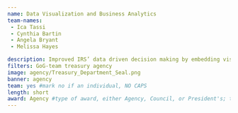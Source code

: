 ```yaml
---
name: Data Visualization and Business Analytics 
team-names: 
 - Ica Tassi
 - Cynthia Bartin
 - Angela Bryant
 - Melissa Hayes

description: Improved IRS’ data driven decision making by embedding visual data modeling into human resource re-engineering, predictive workload selection, and forensic issue corrective action. Their work saves time and allows analysts to focus on resolving taxpayer issues.
filters: GoG-team treasury agency
image: agency/Treasury_Department_Seal.png
banner: agency
team: yes #mark no if an individual, NO CAPS 
length: short
award: Agency #type of award, either Agency, Council, or President's; this is case sensitive so make sure to match the options listed exactly. This section generates the format of the card
---
```

